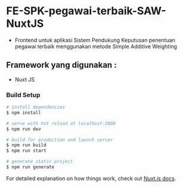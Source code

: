 # FE-SPK-pegawai-terbaik-SAW-NuxtJS
* Frontend untuk aplikasi Sistem Pendukung Keputusan penentuan pegawai terbaik menggunakan metode Simple Additive Weighting

## Framework yang digunakan : 
* Nuxt JS

### Build Setup

```bash
# install dependencies
$ npm install

# serve with hot reload at localhost:3000
$ npm run dev

# build for production and launch server
$ npm run build
$ npm run start

# generate static project
$ npm run generate
```

For detailed explanation on how things work, check out [Nuxt.js docs](https://nuxtjs.org).

